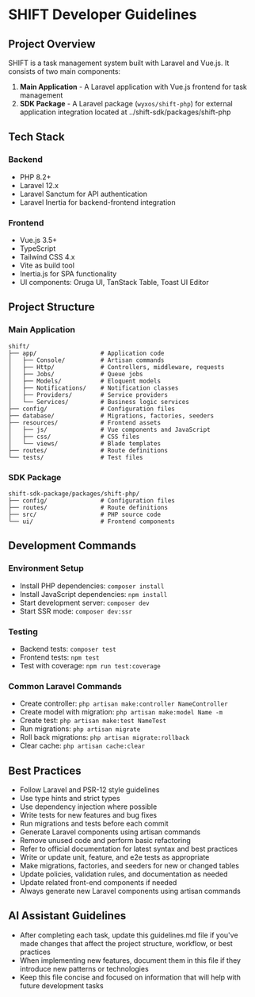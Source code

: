 # SHIFT Developer Guidelines

## Project Overview

SHIFT is a task management system built with Laravel and Vue.js. It consists of two main components:

1. **Main Application** - A Laravel application with Vue.js frontend for task management
2. **SDK Package** - A Laravel package (`wyxos/shift-php`) for external application integration located at
   ../shift-sdk/packages/shift-php

## Tech Stack

### Backend

- PHP 8.2+
- Laravel 12.x
- Laravel Sanctum for API authentication
- Laravel Inertia for backend-frontend integration

### Frontend

- Vue.js 3.5+
- TypeScript
- Tailwind CSS 4.x
- Vite as build tool
- Inertia.js for SPA functionality
- UI components: Oruga UI, TanStack Table, Toast UI Editor

## Project Structure

### Main Application

```
shift/
├── app/                  # Application code
│   ├── Console/          # Artisan commands
│   ├── Http/             # Controllers, middleware, requests
│   ├── Jobs/             # Queue jobs
│   ├── Models/           # Eloquent models
│   ├── Notifications/    # Notification classes
│   ├── Providers/        # Service providers
│   └── Services/         # Business logic services
├── config/               # Configuration files
├── database/             # Migrations, factories, seeders
├── resources/            # Frontend assets
│   ├── js/               # Vue components and JavaScript
│   ├── css/              # CSS files
│   └── views/            # Blade templates
├── routes/               # Route definitions
└── tests/                # Test files
```

### SDK Package

```
shift-sdk-package/packages/shift-php/
├── config/               # Configuration files
├── routes/               # Route definitions
├── src/                  # PHP source code
└── ui/                   # Frontend components
```

## Development Commands

### Environment Setup

- Install PHP dependencies: `composer install`
- Install JavaScript dependencies: `npm install`
- Start development server: `composer dev`
- Start SSR mode: `composer dev:ssr`

### Testing

- Backend tests: `composer test`
- Frontend tests: `npm test`
- Test with coverage: `npm run test:coverage`

### Common Laravel Commands

- Create controller: `php artisan make:controller NameController`
- Create model with migration: `php artisan make:model Name -m`
- Create test: `php artisan make:test NameTest`
- Run migrations: `php artisan migrate`
- Roll back migrations: `php artisan migrate:rollback`
- Clear cache: `php artisan cache:clear`

## Best Practices

- Follow Laravel and PSR-12 style guidelines
- Use type hints and strict types
- Use dependency injection where possible
- Write tests for new features and bug fixes
- Run migrations and tests before each commit
- Generate Laravel components using artisan commands
- Remove unused code and perform basic refactoring
- Refer to official documentation for latest syntax and best practices
- Write or update unit, feature, and e2e tests as appropriate
- Make migrations, factories, and seeders for new or changed tables
- Update policies, validation rules, and documentation as needed
- Update related front-end components if needed
- Always generate new Laravel components using artisan commands

## AI Assistant Guidelines

- After completing each task, update this guidelines.md file if you've made changes that affect the project structure,
  workflow, or best practices
- When implementing new features, document them in this file if they introduce new patterns or technologies
- Keep this file concise and focused on information that will help with future development tasks
